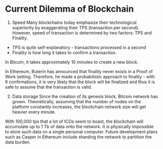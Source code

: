 # Current Dilemma of Blockchain

1. Speed
Many blockchains today emphasize their technological superiority by exaggerating their TPS (transaction per second). However, speed of transaction is determined by two factors: TPS and Finality. 
  - TPS is quite self-explanatory - transactions processed in a second
  - Finality is how long it takes to confirm a transaction. 

In Bitcoin, it takes approximately 10 minutes to create a new block.

In Ethereum, Buterin has announced that finality never exists in a Proof of Work setting. Therefore, he made a probabilistic approach to finality - with 6 confirmations, it is very likely that the block will be finalized and thus it is safe to assume that the transaction is valid. 

2. Data storage
Since the creation of its genesis block, Bitcoin network has grown. Theoretically, assuming that the number of nodes on the platform constantly increases, the blockchain network size will get heavier every minute. 

With 100,000 tps that a lot of ICOs seem to boast, the blockchain will accumulate up to 1 Tb of data onto the network. It is physically impossible to store such data on a single personal computer. Future development plans such as Casper in Ethereum include sharding the network to partition the data burden. 
